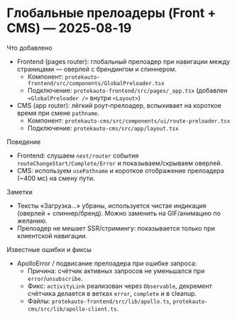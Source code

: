 # Глобальные прелоадеры (Front + CMS) — 2025‑08‑19

Что добавлено
- Frontend (pages router): глобальный прелоадер при навигации между страницами — оверлей с брендингом и спиннером.
  - Компонент: `protekauto-frontend/src/components/GlobalPreloader.tsx`
  - Подключение: `protekauto-frontend/src/pages/_app.tsx` (добавлен `<GlobalPreloader />` внутри `<Layout>`)
- CMS (app router): лёгкий роут‑прелоадер, вспыхивает на короткое время при смене `pathname`.
  - Компонент: `protekauto-cms/src/components/ui/route-preloader.tsx`
  - Подключение: `protekauto-cms/src/app/layout.tsx`

Поведение
- Frontend: слушаем `next/router` события `routeChangeStart/Complete/Error` и показываем/скрываем оверлей.
- CMS: используем `usePathname` и короткое отображение прелоадера (~400 мс) на смену пути.

Заметки
- Тексты «Загрузка…» убраны, используется чистая индикация (оверлей + спиннер/бренд). Можно заменить на GIF/анимацию по желанию.
- Прелоадер не мешает SSR/стримингу: показывается только при клиентской навигации.


Известные ошибки и фиксы
- ApolloError / подвисание прелоадера при ошибке запроса:
  - Причина: счётчик активных запросов не уменьшался при `error`/`unsubscribe`.
  - Фикс: `activityLink` реализован через `Observable`, декремент счётчика делается в ветках `error`, `complete` и в cleanup.
  - Файлы: `protekauto-frontend/src/lib/apollo.ts`, `protekauto-cms/src/lib/apollo-client.ts`.

